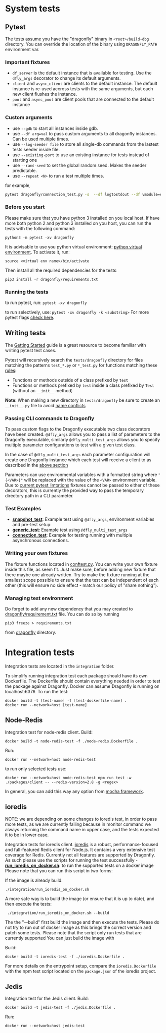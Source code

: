 # System tests


## Pytest

The tests assume you have the "dragonfly" binary in `<root>/build-dbg` directory.
You can override the location of the binary using `DRAGONFLY_PATH` environment var.

### Important fixtures

- `df_server` is the default instance that is available for testing. Use the `dfly_args` decorator to change its default arguments.
- `client` and `async_client` are clients to the default instance. The default instance is re-used accross tests with the same arguments, but each new client flushes the instance.
- `pool` and `async_pool` are client pools that are connected to the default instance

### Custom arguments

- use `--gdb` to start all instances inside gdb.
- use `--df arg=val` to pass custom arguments to all dragonfly instances. Can be used multiple times.
- use `--log-seeder file` to store all single-db commands from the lastest tests seeder inside file.
- use `--existing-port` to use an existing instance for tests instead of starting one
- use `--rand-seed` to set the global random seed. Makes the seeder predictable.
- use `--repeat <N>` to run a test multiple times.

for example,

```sh
pytest dragonfly/connection_test.py -s  --df logtostdout --df vmodule=dragonfly_connection=2 -k test_subscribe
```
### Before you start
Please make sure that you have python 3 installed on you local host.
If have more both python 2 and python 3 installed on you host, you can run the tests with the following command:
```
python3 -m pytest -xv dragonfly
```
It is advisable to use you python virtual environment: [python virtual environment](https://docs.python.org/3/library/venv.html).
To activate it, run:
```
source <virtual env name>/bin/activate
```
Then install all the required dependencies for the tests:
```
pip3 install -r dragonfly/requirements.txt
```

### Running the tests
to run pytest, run:
`pytest -xv dragonfly`

to run selectively, use:
`pytest -xv dragonfly -k <substring>`
For more pytest flags [check here](https://fig.io/manual/pytest).

## Writing tests
The [Getting Started](https://docs.pytest.org/en/7.1.x/getting-started.html) guide is a great resource to become familiar with writing pytest test cases.

Pytest will recursively search the `tests/dragonfly` directory for files matching the patterns `test_*.py` or `*_test.py` for functions matching these [rules](https://docs.pytest.org/en/7.1.x/explanation/goodpractices.html#conventions-for-python-test-discovery):
- Functions or methods outside of a class prefixed by `test`
- Functions or methods prefixed by `test` inside a class prefixed by `Test` (without an `__init__` method)

**Note**: When making a new directory in `tests/dragonfly` be sure to create an `__init__.py` file to avoid [name conflicts](https://docs.pytest.org/en/7.1.x/explanation/goodpractices.html#tests-outside-application-code)

### Passing CLI commands to Dragonfly
To pass custom flags to the Dragonfly executable two class decorators have been created. `@dfly_args` allows you to pass a list of parameters to the Dragonfly executable, similarly `@dfly_multi_test_args` allows you to specify multiple parameter configurations to test with a given test class.

In the case of `@dfly_multi_test_args` each parameter configuration will create one Dragonfly instance which each test will receive a client to as described in the [above section](#interacting-with-dragonfly)

Parameters can use environmental variables with a formatted string where `"{<VAR>}"` will be replaced with the value of the `<VAR>` environment variable. Due to [current pytest limtations](https://github.com/pytest-dev/pytest/issues/349) fixtures cannot be passed to either of these decorators, this is currently the provided way to pass the temporary directory path in a CLI parameter.

### Test Examples
- **[snapshot_test](./dragonfly/snapshot_test.py)**: Example test using `@dfly_args`, environment variables and pre-test setup
- **[generic_test](./dragonfly/generic_test.py)**: Example test using `@dfly_multi_test_args`
- **[connection_test](./dragonfly/connection_test.py)**: Example for testing running with multiple asynchronous connections.

### Writing your own fixtures
The fixture functions located in [conftest.py](./dragonfly/conftest.py).
You can write your own fixture inside this file, as seem fit. Just make sure, before adding new fixture that there maybe one already written.
Try to make the fixture running at the smallest scope possible to ensure that the test can be independent of each other (this will ensure no side effect - match our policy of "share nothing").

### Managing test environment
Do forget to add any new dependency that you may created to [dragonfly/requirement.txt](./dragonfly/requirements.txt) file.
You can do so by running
```
pip3 freeze > requirements.txt
```
from [dragonfly](./dragonfly/) directory.

# Integration tests
Integration tests are located in the `integration` folder.

To simplify running integration test each package should have its own Dockerfile. The Dockerfile should contain everything needed in order to test the package against Dragonfly. Docker can assume Dragonfly is running on localhost:6379.
To run the test:
```
docker build -t [test-name] -f [test-dockerfile-name] .
docker run --network=host [test-name]
```

## Node-Redis
Integration test for node-redis client.
Build:
```
docker build -t node-redis-test -f ./node-redis.Dockerfile .
```
Run:
```
docker run --network=host node-redis-test
```

to run only selected tests use:

```
docker run --network=host node-redis-test npm run test -w ./packages/client -- --redis-version=2.8 -g <regex>
```

In general, you can add this way any option from [mocha framework](https://mochajs.org/#command-line-usage).

## ioredis
NOTE: we are depending on some changes to ioredis test, in order to pass more tests, as we are currently failing
because in monitor command we always returning the command name in upper case, and the tests expected it to
be in lower case.

Integration tests for ioredis client.
[ioredis](https://github.com/luin/ioredis) is a robust, performance-focused and full-featured Redis client for Node.js.
It contains a very extensive test coverage for Redis. Currently not all features are supported by Dragonfly.
As such please use the scripts for running the test successfully -
 **[run_ioredis_on_docker.sh](./integration/run_ioredis_on_docker.sh)**: to run the supported tests on a docker image
 Please note that you can run this script in two forms:

 If the image is already build:
 ```
 ./integration/run_ioredis_on_docker.sh
 ```

A more safe way is to build the image (or ensure that it is up to date), and then execute the tests:
```
 ./integration/run_ioredis_on_docker.sh --build
 ```
 The the "--build" first build the image and then execute the tests.
 Please do not try to run out of docker image as this brings the correct version and patch some tests.
Please note that the script only run tests that are currently supported
You can just build the image with

Build:
```
docker build -t ioredis-test -f ./ioredis.Dockerfile .
```

For more details on the entrypoint setup, compare the `ioredis.Dockerfile`
with the npm test script located on the `package.json` of the ioredis project.

## Jedis
Integration test for the Jedis client.
Build:
```
docker build -t jedis-test -f ./jedis.Dockerfile .
```
Run:
```
docker run --network=host jedis-test
```
